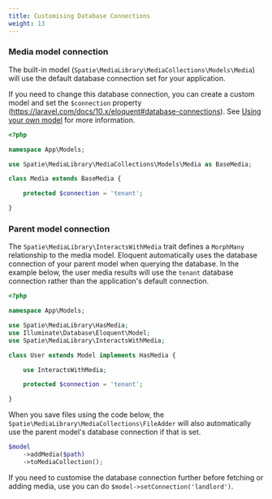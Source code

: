 ```yaml
---
title: Customising Database Connections
weight: 13
---
```


### Media model connection

The built-in model (`Spatie\MediaLibrary\MediaCollections\Models\Media`) will use the default database connection set for your application.

If you need to change this database connection, you can create a custom model and set the `$connection` property (https://laravel.com/docs/10.x/eloquent#database-connections). See <a href="/docs/laravel-medialibrary/v11/advanced-usage/using-your-own-model">Using your own model</a> for more information.

```php
<?php

namespace App\Models;

use Spatie\MediaLibrary\MediaCollections\Models\Media as BaseMedia;

class Media extends BaseMedia {

    protected $connection = 'tenant';

}
```

### Parent model connection

The `Spatie\MediaLibrary\InteractsWithMedia` trait defines a `MorphMany` relationship to the media model. Eloquent automatically uses the database connection of your parent model when querying the database. In the example below, the user media results will use the `tenant` database connection rather than the application's default connection.

```php
<?php

namespace App\Models;

use Spatie\MediaLibrary\HasMedia;
use Illuminate\Database\Eloquent\Model;
use Spatie\MediaLibrary\InteractsWithMedia;

class User extends Model implements HasMedia {

    use InteractsWithMedia;

    protected $connection = 'tenant';

}
```

When you save files using the code below, the `Spatie\MediaLibrary\MediaCollections\FileAdder` will also automatically use the parent model's database connection if that is set.

```php
$model
    ->addMedia($path)
    ->toMediaCollection();
```

If you need to customise the database connection further before fetching or adding media, use you can do `$model->setConnection('landlord')`.
